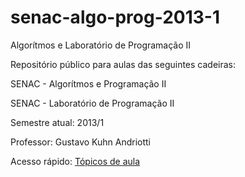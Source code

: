 senac-algo-prog-2013-1
======================

Algorítmos e Laboratório de Programação II

Repositório público para aulas das seguintes cadeiras:

SENAC - Algorítmos e Programação II

SENAC - Laboratório de Programação II

Semestre atual: 2013/1

Professor: Gustavo Kuhn Andriotti

Acesso rápido:
[Tópicos de aula](https://github.com/fgka/senac-algo-prog-2013-1/wiki/T%C3%B3picos-de-aula)

